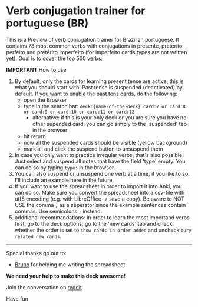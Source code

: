 Verb conjugation trainer for portuguese (BR)
============================================

This is a Preview of verb conjugation trainer for Brazilian portuguese.
It contains 73 most common verbs with conjugations in presente, pretérito perfeito and pretérito imperfeito (for imperfeito cards types are not written yet).
Goal is to cover the top 500 verbs.


**IMPORTANT** How to use

1. By default, only the cards for learning present tense are active, this is what you should start with.
Past tense is suspended (deactivated) by default. If you want to enable the past tens cards, do the following:
   * open the Browser
   * type in the search bar: `deck:{name-of-the-deck} card:7 or card:8 or card:9 or card:10 or card:11 or card:12`
      * alternative: if this is your only deck or you are sure you have no other supended card, you can go simply to the 'suspended' tab in the browser
   * hit return
   * now all the suspended cards should be visible (yellow background)
   * mark all and click the suspend button to unsuspend them
2. In case you only want to practice irregular verbs, that's also possible. Just select and suspend all notes that have the field 'type' empty. You can do so by typing `type:` in the browser.
3. You can also suspend or unsuspend one verb at a time, if you like to so. I'll include an example here in the future.
4. If you want to use the spreadsheet in order to import it into Anki, you can do so. Make sure you convert the spreadsheet into a csv-file with utf8 encoding (e.g. with LibreOffice -> save a copy). Be aware to NOT USE the comma `,` as a seperator since the example sentences contain commas. Use semicolons `;` instead.
5. additional recommandations: in order to learn the most importand verbs first, go to the deck options, go to the 'new cards' tab and check whether the order is set to `show cards in order added` and uncheck `bury related new cards`.

--------------------------

Special thanks go out to:
* [Bruno](https://www.reddit.com/user/Brunolimaam) for helping me writing the spreadsheet

**We need your help to make this deck awesome!**

Join the conversation on [reddit](https://www.reddit.com/r/Portuguese/comments/4dxpeq/project_help_me_to_build_a_great_verb_conjugation/)

Have fun
